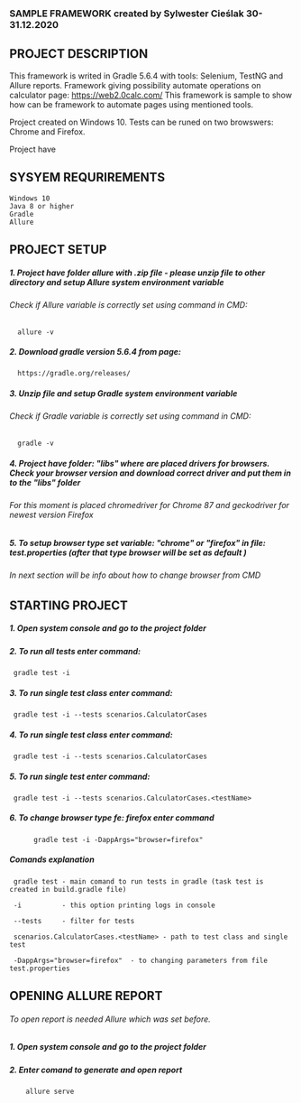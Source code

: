 ###  SAMPLE FRAMEWORK created by Sylwester Cieślak 30-31.12.2020
  
## PROJECT DESCRIPTION
  
  This framework is writed in Gradle 5.6.4 with tools:  Selenium, TestNG and Allure reports.
  Framework giving possibility automate operations on calculator page: https://web2.0calc.com/
  This framework is sample to show how can be framework to automate pages using mentioned tools.
 
  Project created on Windows 10. Tests can be runed on two browswers: Chrome and Firefox.
  
  
  Project have
   
## SYSYEM REQURIREMENTS

    Windows 10
    Java 8 or higher
    Gradle
    Allure 
   
  
## PROJECT SETUP  
  
#####    1. Project have folder **allure** with .zip file - please unzip file to other directory and setup Allure system environment variable
        
######   Check if Allure variable is correctly set using command in CMD:
            
      allure -v
                           
#####    2. Download gradle version 5.6.4 from page:
 
      https://gradle.org/releases/
      
#####    3. Unzip file and  setup Gradle system environment variable 

######   Check if Gradle variable is correctly set using command in CMD:

      gradle -v
 
#####    4. Project have folder: "libs" where are placed drivers for browsers. Check your browser version and download correct driver and put them in to the "libs" folder

######   For this moment is placed chromedriver for Chrome 87 and geckodriver for newest version Firefox     
         

#####    5. To setup browser type set variable: "chrome" or "firefox" in file: test.properties (after that type browser will be set as default )
######   In next section will be info about how to change browser from CMD


 
## STARTING PROJECT



#####    1. Open system console and go to the project folder
#####    2. To run all tests enter command:

     gradle test -i
     
#####    3. To run single test class enter command:

     gradle test -i --tests scenarios.CalculatorCases
     
#####    4. To run single test class enter command:

     gradle test -i --tests scenarios.CalculatorCases     

#####    5. To run single test enter command:

     gradle test -i --tests scenarios.CalculatorCases.<testName>
     
#####    6. To change browser type fe: firefox enter command
     
          gradle test -i -DappArgs="browser=firefox"
     
#####    Comands explanation

     gradle test - main comand to run tests in gradle (task test is created in build.gradle file)
     
     -i          - this option printing logs in console
     
     --tests     - filter for tests
     
     scenarios.CalculatorCases.<testName> - path to test class and single test
     
     -DappArgs="browser=firefox"  - to changing parameters from file test.properties
     
     
## OPENING ALLURE REPORT

######    To open report is needed Allure which was set before.
      
      
#####    1. Open system console and go to the project folder
#####    2. Enter comand to generate and open report

        allure serve

 
 

